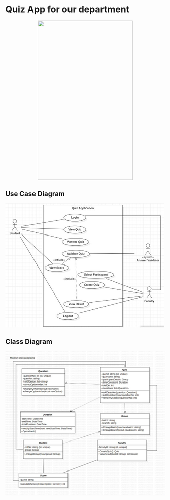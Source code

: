 <h1>Quiz App for our department</h1>
<center>
  <img src="https://media.giphy.com/media/vUXpDIyU8Lx4fBRZwD/giphy.gif" width="300" height="500" class="center"/>
</center>
<h2> Use Case Diagram </h2>
<img width=500 alt="usecase diagram" src="https://github.com/MikiPAUL/Kwiz-It/blob/main/assets/images/usecase-diagram.jpeg?raw=true">
<h2> Class Diagram </h2>
<img width=600 alt="usecase diagram" src="https://github.com/MikiPAUL/Kwiz-It/blob/main/assets/images/class-diagram.jpeg?raw=true">
